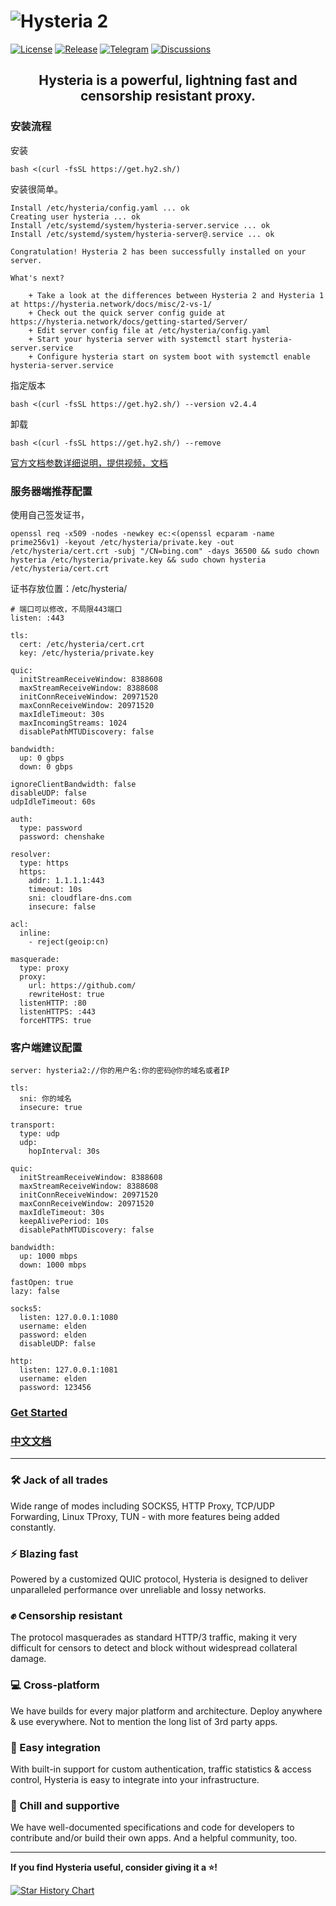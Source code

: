 # ![Hysteria 2](logo.svg)

[![License][1]][2] [![Release][3]][4] [![Telegram][5]][6] [![Discussions][7]][8]

[1]: https://img.shields.io/badge/license-MIT-blue
[2]: LICENSE.md
[3]: https://img.shields.io/github/v/release/apernet/hysteria?style=flat-square
[4]: https://github.com/apernet/hysteria/releases
[5]: https://img.shields.io/badge/chat-Telegram-blue?style=flat-square
[6]: https://t.me/hysteria_github
[7]: https://img.shields.io/github/discussions/apernet/hysteria?style=flat-square
[8]: https://github.com/apernet/hysteria/discussions

<h2 style="text-align: center;">Hysteria is a powerful, lightning fast and censorship resistant proxy.</h2>

### 安装流程

安装

```
bash <(curl -fsSL https://get.hy2.sh/)
```
安装很简单。

```
Install /etc/hysteria/config.yaml ... ok
Creating user hysteria ... ok
Install /etc/systemd/system/hysteria-server.service ... ok
Install /etc/systemd/system/hysteria-server@.service ... ok

Congratulation! Hysteria 2 has been successfully installed on your server.

What's next?

	+ Take a look at the differences between Hysteria 2 and Hysteria 1 at https://hysteria.network/docs/misc/2-vs-1/
	+ Check out the quick server config guide at https://hysteria.network/docs/getting-started/Server/
	+ Edit server config file at /etc/hysteria/config.yaml
	+ Start your hysteria server with systemctl start hysteria-server.service
	+ Configure hysteria start on system boot with systemctl enable hysteria-server.service

```


指定版本

```
bash <(curl -fsSL https://get.hy2.sh/) --version v2.4.4
```

卸载

```
bash <(curl -fsSL https://get.hy2.sh/) --remove

```

[官方文档参数详细说明，提供视频，文档](https://idev.dev/proxy/hysteria2.html)

### 服务器端推荐配置

使用自己签发证书，

```
openssl req -x509 -nodes -newkey ec:<(openssl ecparam -name prime256v1) -keyout /etc/hysteria/private.key -out /etc/hysteria/cert.crt -subj "/CN=bing.com" -days 36500 && sudo chown hysteria /etc/hysteria/private.key && sudo chown hysteria /etc/hysteria/cert.crt

```
证书存放位置：/etc/hysteria/

```
# 端口可以修改，不局限443端口
listen: :443

tls:
  cert: /etc/hysteria/cert.crt
  key: /etc/hysteria/private.key

quic:
  initStreamReceiveWindow: 8388608
  maxStreamReceiveWindow: 8388608
  initConnReceiveWindow: 20971520
  maxConnReceiveWindow: 20971520
  maxIdleTimeout: 30s
  maxIncomingStreams: 1024
  disablePathMTUDiscovery: false

bandwidth:
  up: 0 gbps
  down: 0 gbps

ignoreClientBandwidth: false
disableUDP: false
udpIdleTimeout: 60s

auth:
  type: password
  password: chenshake

resolver:
  type: https
  https:
    addr: 1.1.1.1:443
    timeout: 10s
    sni: cloudflare-dns.com
    insecure: false

acl:
  inline:
    - reject(geoip:cn)

masquerade:
  type: proxy
  proxy:
    url: https://github.com/
    rewriteHost: true
  listenHTTP: :80
  listenHTTPS: :443
  forceHTTPS: true
```

### 客户端建议配置

```
server: hysteria2://你的用户名:你的密码@你的域名或者IP

tls:
  sni: 你的域名
  insecure: true

transport:
  type: udp
  udp:
    hopInterval: 30s

quic:
  initStreamReceiveWindow: 8388608
  maxStreamReceiveWindow: 8388608
  initConnReceiveWindow: 20971520
  maxConnReceiveWindow: 20971520
  maxIdleTimeout: 30s
  keepAlivePeriod: 10s
  disablePathMTUDiscovery: false

bandwidth:
  up: 1000 mbps
  down: 1000 mbps

fastOpen: true
lazy: false

socks5:
  listen: 127.0.0.1:1080 
  username: elden 
  password: elden 
  disableUDP: false 

http:
  listen: 127.0.0.1:1081
  username: elden
  password: 123456

```




### [Get Started](https://v2.hysteria.network/)

### [中文文档](https://v2.hysteria.network/zh/)


---

<div class="feature-grid">
  <div>
    <h3>🛠️ Jack of all trades</h3>
    <p>Wide range of modes including SOCKS5, HTTP Proxy, TCP/UDP Forwarding, Linux TProxy, TUN - with more features being added constantly.</p>
  </div>

  <div>
    <h3>⚡ Blazing fast</h3>
    <p>Powered by a customized QUIC protocol, Hysteria is designed to deliver unparalleled performance over unreliable and lossy networks.</p>
  </div>

  <div>
    <h3>✊ Censorship resistant</h3>
    <p>The protocol masquerades as standard HTTP/3 traffic, making it very difficult for censors to detect and block without widespread collateral damage.</p>
  </div>
  
  <div>
    <h3>💻 Cross-platform</h3>
    <p>We have builds for every major platform and architecture. Deploy anywhere & use everywhere. Not to mention the long list of 3rd party apps.</p>
  </div>

  <div>
    <h3>🔗 Easy integration</h3>
    <p>With built-in support for custom authentication, traffic statistics & access control, Hysteria is easy to integrate into your infrastructure.</p>
  </div>
  
  <div>
    <h3>🤗 Chill and supportive</h3>
    <p>We have well-documented specifications and code for developers to contribute and/or build their own apps. And a helpful community, too.</p>
  </div>
</div>

---

**If you find Hysteria useful, consider giving it a ⭐️!**

[![Star History Chart](https://api.star-history.com/svg?repos=apernet/hysteria&type=Date)](https://star-history.com/#apernet/hysteria&Date)
